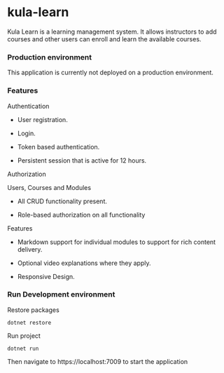 # kula-learn
Kula Learn is a learning management system. It allows instructors to add courses and other users can enroll and learn the available courses. 

### Production environment

This application is currently not deployed on a production environment.

### Features

Authentication

- User registration.

- Login.

- Token based authentication.

- Persistent session that is active for 12 hours.

Authorization

Users, Courses and Modules

- All CRUD functionality present.

- Role-based authorization on all functionality

Features

- Markdown support for individual modules to support for rich content delivery.

- Optional video explanations where they apply.

- Responsive Design.
  

### Run Development environment

Restore packages
```shell
dotnet restore
```
Run project
```shell
dotnet run
```
Then navigate to https://localhost:7009 to start the application